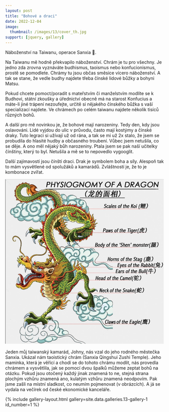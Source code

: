 ```yaml
---
layout: post
title: "Bohové a draci"
date: 2022-12-04
image:
  thumbnail: /images/13/cover_th.jpg
support: [jquery, gallery]
---
```


Náboženství na Taiwanu, operace Sanxia 🐉.

Na Taiwanu mě hodně překvapilo náboženství. Chrám je tu pro všechny. Je jedno zda zrovna vyznáváte budhismus, taoismus nebo konfucionismus, prostě se pomodlete. Chrámy tu jsou občas směsice vícero náboženství. A tak se stane, že vedle budhy najdete třeba čínské lidové bůžky a bohyni Matsu.

Pokud chcete pomoct/poradit s mateřstvím či manželstvím modlíte se k Budhovi, státní zkoušky a úřednictví obecně má na starost Konfucius a máte-li jiné trápení nezoufejte, určitě si nějakého čínského bůžka s vaší specializací najdete. Ve chrámech po celém taiwanu najdete několik tisíců různých bohů.  

A další pro mě novinkou je, že bohové mají narozeniny. Tedy den, kdy jsou oslavováni. Lidé vyjdou do ulic v průvodu, často mají kostýmy a čínské draky. Tuto legraci si užívají už od rána, a tak se mi už 2x stalo, že jsem se probudila do hlasité hudby a občasného troubení. Vůbec jsem netušila, co se děje. A ono měl nějaký bůh narozeniny. Ptala jsem se pak naší učitelky čínštiny, který to byl. Netušila a mě se to nepovedlo vygooglit.

Další zajímavostí jsou čínští draci. Drak je symbolem boha a síly. Alespoň tak to mám vysvětlené od spolužáků a kamarádů. Zvláštností je, že to je kombonace zvířat. 

<img src="/images/13/dragon_physio.jpg" alt="Dragon physiology">

Jeden můj taiwanský kamarád, Johny, nás vzal do jeho rodného městečka Sanxia. Ukázal nám taoistický chrám (Sanxia Qingshui Zushi Temple). Jeho maminka, která je věřící a chodí se do tohoto chrámu modlit, nás provedla chrámem a vysvětlila, jak se pomocí dvou špalků můžeme zeptat bohů na otázku. Pokud jsou otočený každý jinak znamená to ne, stejná strana plochým vzhůru znamená ano, kulatým vzhůru znamená neodpovím. Pak jsme zašli na místní sladkost, co neumím pojmenovat (v obrázcích). A já se vydala na večírek od české ekonomické kanceláře.
 
{% include gallery-layout.html gallery=site.data.galleries.13-gallery-1    id_number=1 %}

